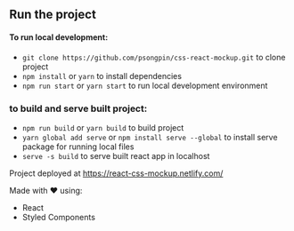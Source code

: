 ## Run the project

#### To run local development:

- `git clone https://github.com/psongpin/css-react-mockup.git` to clone project
- `npm install` or `yarn` to install dependencies
- `npm run start` or `yarn start` to run local development environment

### to build and serve built project:

- `npm run build` or `yarn build` to build project
- `yarn global add serve` or `npm install serve --global` to install serve package for running local files
- `serve -s build` to serve built react app in localhost

Project deployed at https://react-css-mockup.netlify.com/

Made with ❤ using:

- React
- Styled Components
